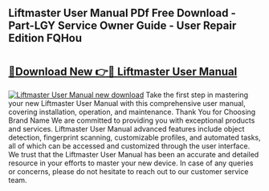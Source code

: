 ## Liftmaster User Manual PDf Free Download - Part-LGY Service Owner Guide - User Repair Edition FQHou

# <h2><a href="http://bc17008.oget.top/?id=Liftmaster+User+Manual">🔗Download New 👉🔴 Liftmaster User Manual</a></h2>

[![Liftmaster User Manual new download](https://i.imgur.com/5g1atiW.png)](http://bc17008.oget.top/?id=Liftmaster+User+Manual)
Take the first step in mastering your new Liftmaster User Manual with this comprehensive user manual, covering installation, operation, and maintenance. Thank You for Choosing Brand Name We are committed to providing you with exceptional products and services. Liftmaster User Manual advanced features include object detection, fingerprint scanning, customizable profiles, and automated tasks, all of which can be accessed and customized through the user interface. We trust that the Liftmaster User Manual has been an accurate and detailed resource in your efforts to master your new device. In case of any queries or concerns, please do not hesitate to reach out to our customer service team.
